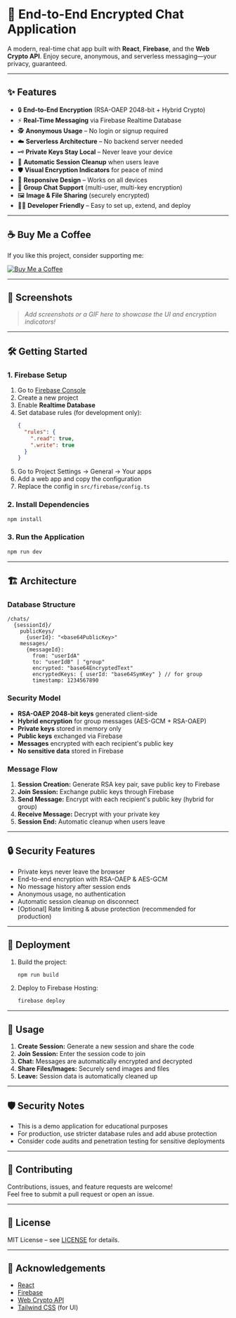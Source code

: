 # 🚀 End-to-End Encrypted Chat Application

A modern, real-time chat app built with **React**, **Firebase**, and the **Web Crypto API**. Enjoy secure, anonymous, and serverless messaging—your privacy, guaranteed.

---

## ✨ Features

- 🔒 **End-to-End Encryption** (RSA-OAEP 2048-bit + Hybrid Crypto)
- ⚡ **Real-Time Messaging** via Firebase Realtime Database
- 🕵️ **Anonymous Usage** – No login or signup required
- ☁️ **Serverless Architecture** – No backend server needed
- 🗝️ **Private Keys Stay Local** – Never leave your device
- 🧹 **Automatic Session Cleanup** when users leave
- 🛡️ **Visual Encryption Indicators** for peace of mind
- 📱 **Responsive Design** – Works on all devices
- 👥 **Group Chat Support** (multi-user, multi-key encryption)
- 🖼️ **Image & File Sharing** (securely encrypted)
- 🧑‍💻 **Developer Friendly** – Easy to set up, extend, and deploy

---

## ☕ Buy Me a Coffee

If you like this project, consider supporting me:

[![Buy Me a Coffee](https://img.shields.io/badge/Buy%20Me%20a%20Coffee-support-yellow?logo=buy-me-a-coffee&style=for-the-badge)](https://www.buymeacoffee.com/arya182)

---

## 📸 Screenshots

> _Add screenshots or a GIF here to showcase the UI and encryption indicators!_

---

## 🛠️ Getting Started

### 1. Firebase Setup

1. Go to [Firebase Console](https://console.firebase.google.com/)
2. Create a new project
3. Enable **Realtime Database**
4. Set database rules (for development only):
   ```json
   {
     "rules": {
       ".read": true,
       ".write": true
     }
   }
   ```
5. Go to Project Settings → General → Your apps
6. Add a web app and copy the configuration
7. Replace the config in `src/firebase/config.ts`

### 2. Install Dependencies

```bash
npm install
```

### 3. Run the Application

```bash
npm run dev
```

---

## 🏗️ Architecture

### Database Structure

```
/chats/
  {sessionId}/
    publicKeys/
      {userId}: "<base64PublicKey>"
    messages/
      {messageId}:
        from: "userIdA"
        to: "userIdB" | "group"
        encrypted: "base64EncryptedText"
        encryptedKeys: { userId: "base64SymKey" } // for group
        timestamp: 1234567890
```

### Security Model

- **RSA-OAEP 2048-bit keys** generated client-side
- **Hybrid encryption** for group messages (AES-GCM + RSA-OAEP)
- **Private keys** stored in memory only
- **Public keys** exchanged via Firebase
- **Messages** encrypted with each recipient's public key
- **No sensitive data** stored in Firebase

### Message Flow

1. **Session Creation:** Generate RSA key pair, save public key to Firebase
2. **Join Session:** Exchange public keys through Firebase
3. **Send Message:** Encrypt with each recipient's public key (hybrid for group)
4. **Receive Message:** Decrypt with your private key
5. **Session End:** Automatic cleanup when users leave

---

## 🔒 Security Features

- Private keys never leave the browser
- End-to-end encryption with RSA-OAEP & AES-GCM
- No message history after session ends
- Anonymous usage, no authentication
- Automatic session cleanup on disconnect
- [Optional] Rate limiting & abuse protection (recommended for production)

---

## 🚀 Deployment

1. Build the project:
   ```bash
   npm run build
   ```
2. Deploy to Firebase Hosting:
   ```bash
   firebase deploy
   ```

---

## 📱 Usage

1. **Create Session:** Generate a new session and share the code
2. **Join Session:** Enter the session code to join
3. **Chat:** Messages are automatically encrypted and decrypted
4. **Share Files/Images:** Securely send images and files
5. **Leave:** Session data is automatically cleaned up

---

## 🛡️ Security Notes

- This is a demo application for educational purposes
- For production, use stricter database rules and add abuse protection
- Consider code audits and penetration testing for sensitive deployments

---

## 🤝 Contributing

Contributions, issues, and feature requests are welcome!  
Feel free to submit a pull request or open an issue.

---

## 📄 License

MIT License – see [LICENSE](./LICENSE) for details.

---

## 🙏 Acknowledgements

- [React](https://react.dev/)
- [Firebase](https://firebase.google.com/)
- [Web Crypto API](https://developer.mozilla.org/en-US/docs/Web/API/Web_Crypto_API)
- [Tailwind CSS](https://tailwindcss.com/) (for UI)
